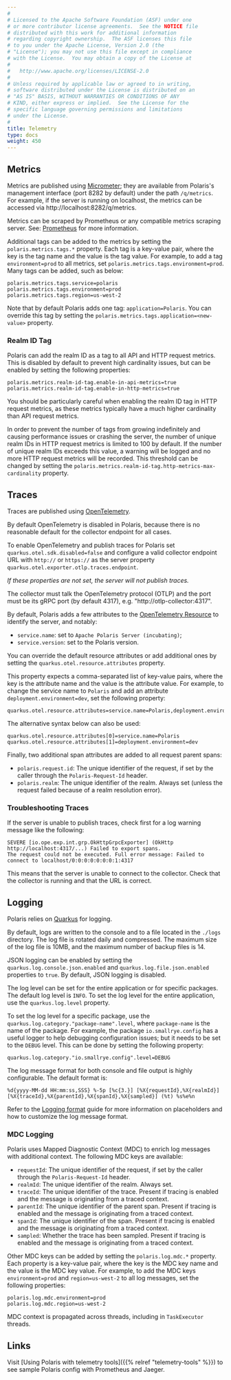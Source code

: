 ```yaml
---
#
# Licensed to the Apache Software Foundation (ASF) under one
# or more contributor license agreements.  See the NOTICE file
# distributed with this work for additional information
# regarding copyright ownership.  The ASF licenses this file
# to you under the Apache License, Version 2.0 (the
# "License"); you may not use this file except in compliance
# with the License.  You may obtain a copy of the License at
#
#   http://www.apache.org/licenses/LICENSE-2.0
#
# Unless required by applicable law or agreed to in writing,
# software distributed under the License is distributed on an
# "AS IS" BASIS, WITHOUT WARRANTIES OR CONDITIONS OF ANY
# KIND, either express or implied.  See the License for the
# specific language governing permissions and limitations
# under the License.
#
title: Telemetry
type: docs
weight: 450
---
```


## Metrics

Metrics are published using [Micrometer]; they are available from Polaris's management interface
(port 8282 by default) under the path `/q/metrics`. For example, if the server is running on
localhost, the metrics can be accessed via http://localhost:8282/q/metrics.

[Micrometer]: https://quarkus.io/guides/telemetry-micrometer

Metrics can be scraped by Prometheus or any compatible metrics scraping server. See:
[Prometheus](https://prometheus.io) for more information.

Additional tags can be added to the metrics by setting the `polaris.metrics.tags.*` property. Each
tag is a key-value pair, where the key is the tag name and the value is the tag value. For example,
to add a tag `environment=prod` to all metrics, set `polaris.metrics.tags.environment=prod`. Many
tags can be added, such as below:

```properties
polaris.metrics.tags.service=polaris
polaris.metrics.tags.environment=prod
polaris.metrics.tags.region=us-west-2
```

Note that by default Polaris adds one tag: `application=Polaris`. You can override this tag by
setting the `polaris.metrics.tags.application=<new-value>` property.

### Realm ID Tag

Polaris can add the realm ID as a tag to all API and HTTP request metrics. This is disabled by
default to prevent high cardinality issues, but can be enabled by setting the following properties:

```properties
polaris.metrics.realm-id-tag.enable-in-api-metrics=true
polaris.metrics.realm-id-tag.enable-in-http-metrics=true
```

You should be particularly careful when enabling the realm ID tag in HTTP request metrics, as these
metrics typically have a much higher cardinality than API request metrics.

In order to prevent the number of tags from growing indefinitely and causing performance issues or
crashing the server, the number of unique realm IDs in HTTP request metrics is limited to 100 by
default. If the number of unique realm IDs exceeds this value, a warning will be logged and no more
HTTP request metrics will be recorded. This threshold can be changed by setting the
`polaris.metrics.realm-id-tag.http-metrics-max-cardinality` property.

## Traces

Traces are published using [OpenTelemetry].

[OpenTelemetry]: https://quarkus.io/guides/opentelemetry-tracing

By default OpenTelemetry is disabled in Polaris, because there is no reasonable default
for the collector endpoint for all cases.

To enable OpenTelemetry and publish traces for Polaris set `quarkus.otel.sdk.disabled=false`
and configure a valid collector endpoint URL with `http://` or `https://` as the server property
`quarkus.otel.exporter.otlp.traces.endpoint`.

_If these properties are not set, the server will not publish traces._

The collector must talk the OpenTelemetry protocol (OTLP) and the port must be its gRPC port
(by default 4317), e.g. "http://otlp-collector:4317".

By default, Polaris adds a few attributes to the [OpenTelemetry Resource] to identify the server,
and notably:

- `service.name`: set to `Apache Polaris Server (incubating)`;
- `service.version`: set to the Polaris version.

[OpenTelemetry Resource]: https://opentelemetry.io/docs/languages/js/resources/

You can override the default resource attributes or add additional ones by setting the
`quarkus.otel.resource.attributes` property.

This property expects a comma-separated list of key-value pairs, where the key is the attribute name
and the value is the attribute value. For example, to change the service name to `Polaris` and add
an attribute `deployment.environment=dev`, set the following property:

```properties
quarkus.otel.resource.attributes=service.name=Polaris,deployment.environment=dev
```

The alternative syntax below can also be used:

```properties
quarkus.otel.resource.attributes[0]=service.name=Polaris
quarkus.otel.resource.attributes[1]=deployment.environment=dev
```

Finally, two additional span attributes are added to all request parent spans:

- `polaris.request.id`: The unique identifier of the request, if set by the caller through the
  `Polaris-Request-Id` header.
- `polaris.realm`: The unique identifier of the realm. Always set (unless the request failed because
  of a realm resolution error).

### Troubleshooting Traces

If the server is unable to publish traces, check first for a log warning message like the following:

```
SEVERE [io.ope.exp.int.grp.OkHttpGrpcExporter] (OkHttp http://localhost:4317/...) Failed to export spans.
The request could not be executed. Full error message: Failed to connect to localhost/0:0:0:0:0:0:0:1:4317
```

This means that the server is unable to connect to the collector. Check that the collector is
running and that the URL is correct.

## Logging

Polaris relies on [Quarkus](https://quarkus.io/guides/logging) for logging.

By default, logs are written to the console and to a file located in the `./logs` directory. The log
file is rotated daily and compressed. The maximum size of the log file is 10MB, and the maximum
number of backup files is 14.

JSON logging can be enabled by setting the `quarkus.log.console.json.enabled` and `quarkus.log.file.json.enabled`
properties to `true`. By default, JSON logging is disabled.

The log level can be set for the entire application or for specific packages. The default log level
is `INFO`. To set the log level for the entire application, use the `quarkus.log.level` property.

To set the log level for a specific package, use the `quarkus.log.category."package-name".level`,
where `package-name` is the name of the package. For example, the package `io.smallrye.config` has a
useful logger to help debugging configuration issues; but it needs to be set to the `DEBUG` level.
This can be done by setting the following property:

```properties
quarkus.log.category."io.smallrye.config".level=DEBUG
```

The log message format for both console and file output is highly configurable. The default format
is:

```
%d{yyyy-MM-dd HH:mm:ss,SSS} %-5p [%c{3.}] [%X{requestId},%X{realmId}] [%X{traceId},%X{parentId},%X{spanId},%X{sampled}] (%t) %s%e%n
```

Refer to the [Logging format](https://quarkus.io/guides/logging#logging-format) guide for more
information on placeholders and how to customize the log message format.

### MDC Logging

Polaris uses Mapped Diagnostic Context (MDC) to enrich log messages with additional context. The
following MDC keys are available:

- `requestId`: The unique identifier of the request, if set by the caller through the
  `Polaris-Request-Id` header.
- `realmId`: The unique identifier of the realm. Always set.
- `traceId`: The unique identifier of the trace. Present if tracing is enabled and the message is
  originating from a traced context.
- `parentId`: The unique identifier of the parent span. Present if tracing is enabled and the
  message is originating from a traced context.
- `spanId`: The unique identifier of the span. Present if tracing is enabled and the message is
  originating from a traced context.
- `sampled`: Whether the trace has been sampled. Present if tracing is enabled and the message is
  originating from a traced context.

Other MDC keys can be added by setting the `polaris.log.mdc.*` property. Each property is a
key-value pair, where the key is the MDC key name and the value is the MDC key value. For example,
to add the MDC keys `environment=prod` and `region=us-west-2` to all log messages, set the following
properties:

```properties
polaris.log.mdc.environment=prod
polaris.log.mdc.region=us-west-2
```

MDC context is propagated across threads, including in `TaskExecutor` threads.

## Links

Visit [Using Polaris with telemetry tools]({{% relref "telemetry-tools" %}}) to see sample Polaris config with Prometheus and Jaeger.
